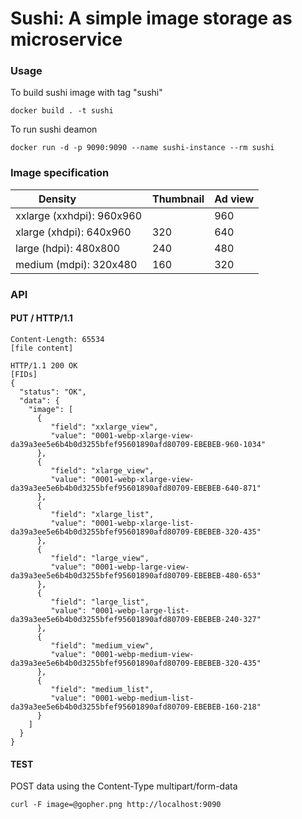 # Sushi: A simple image storage as microservice

### Usage
To build sushi image with tag "sushi"
```
docker build . -t sushi
```
To run sushi deamon 
```
docker run -d -p 9090:9090 --name sushi-instance --rm sushi
```

### Image specification

| Density                   | Thumbnail | Ad view |
|---------------------------|-----------|---------|
| xxlarge (xxhdpi): 960x960 |           | 960     |
| xlarge (xhdpi): 640x960   | 320       | 640     |
| large (hdpi): 480x800     | 240       | 480     |
| medium (mdpi): 320x480    | 160       | 320     |

### API

#### PUT / HTTP/1.1
```
Content-Length: 65534
[file content]
    
HTTP/1.1 200 OK
[FIDs]
{
  "status": "OK",
  "data": {
    "image": [
      {
         "field": "xxlarge_view",
         "value": "0001-webp-xlarge-view-da39a3ee5e6b4b0d3255bfef95601890afd80709-EBEBEB-960-1034"
      },
      {
         "field": "xlarge_view",
         "value": "0001-webp-xlarge-view-da39a3ee5e6b4b0d3255bfef95601890afd80709-EBEBEB-640-871"
      },
      {
         "field": "xlarge_list",
         "value": "0001-webp-xlarge-list-da39a3ee5e6b4b0d3255bfef95601890afd80709-EBEBEB-320-435"
      },
      {
         "field": "large_view",
         "value": "0001-webp-large-view-da39a3ee5e6b4b0d3255bfef95601890afd80709-EBEBEB-480-653"
      },
      {
         "field": "large_list",
         "value": "0001-webp-large-list-da39a3ee5e6b4b0d3255bfef95601890afd80709-EBEBEB-240-327"
      },
      {
         "field": "medium_view",
         "value": "0001-webp-medium-view-da39a3ee5e6b4b0d3255bfef95601890afd80709-EBEBEB-320-435"
      },
      {
         "field": "medium_list",
         "value": "0001-webp-medium-list-da39a3ee5e6b4b0d3255bfef95601890afd80709-EBEBEB-160-218"
      }
    ]
  }
}
```

#### TEST

POST data using the Content-Type multipart/form-data
```	
curl -F image=@gopher.png http://localhost:9090
```	
